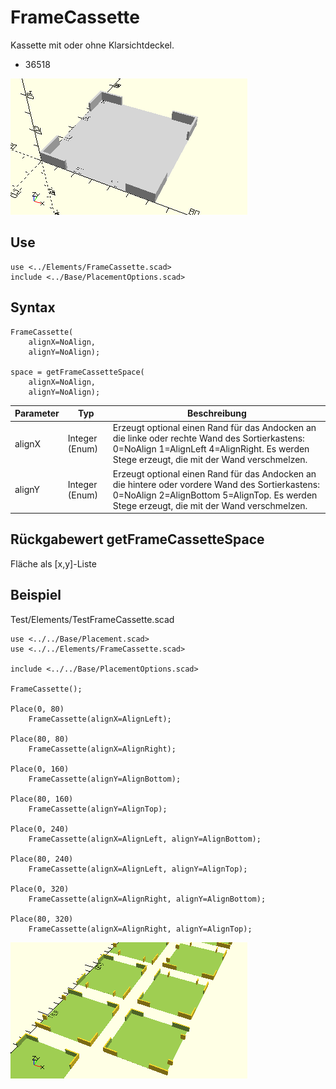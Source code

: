 # FrameCassette
Kassette mit oder ohne Klarsichtdeckel.
- 36518

![FrameCassette](../../images/FrameCassette.png)

## Use
```
use <../Elements/FrameCassette.scad>
include <../Base/PlacementOptions.scad>
```

## Syntax
```
FrameCassette(
    alignX=NoAlign,
    alignY=NoAlign);

space = getFrameCassetteSpace(
    alignX=NoAlign,
    alignY=NoAlign);
```

| Parameter | Typ | Beschreibung |
| ------ | ------ | ------ |
| alignX | Integer (Enum) | Erzeugt optional einen Rand für das Andocken an die linke oder rechte Wand des Sortierkastens: 0=NoAlign 1=AlignLeft 4=AlignRight. Es werden Stege erzeugt, die mit der Wand verschmelzen. |
| alignY | Integer (Enum) | Erzeugt optional einen Rand für das Andocken an die hintere oder vordere Wand des Sortierkastens: 0=NoAlign 2=AlignBottom 5=AlignTop. Es werden Stege erzeugt, die mit der Wand verschmelzen. |

## Rückgabewert getFrameCassetteSpace
Fläche als \[x,y]-Liste

## Beispiel
Test/Elements/TestFrameCassette.scad

```
use <../../Base/Placement.scad>
use <../../Elements/FrameCassette.scad>

include <../../Base/PlacementOptions.scad>

FrameCassette();

Place(0, 80)
    FrameCassette(alignX=AlignLeft);

Place(80, 80)
    FrameCassette(alignX=AlignRight);

Place(0, 160)
    FrameCassette(alignY=AlignBottom);

Place(80, 160)
    FrameCassette(alignY=AlignTop);

Place(0, 240)
    FrameCassette(alignX=AlignLeft, alignY=AlignBottom);

Place(80, 240)
    FrameCassette(alignX=AlignLeft, alignY=AlignTop);

Place(0, 320)
    FrameCassette(alignX=AlignRight, alignY=AlignBottom);

Place(80, 320)
    FrameCassette(alignX=AlignRight, alignY=AlignTop);
```

![TestFrameCassette](../../images/TestFrameCassette.png)